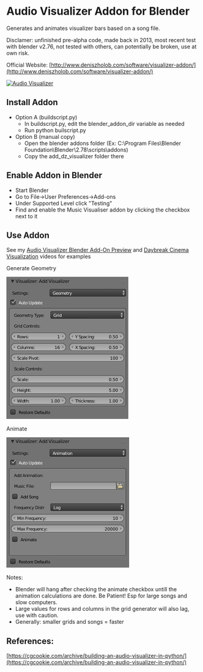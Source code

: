 # Audio Visualizer Addon for Blender
Generates and animates visualizer bars based on a song file.

Disclamer: unfinished pre-alpha code, made back in 2013, most recent test with blender v2.76, not tested with others, can potentially be broken, use at own risk.

Official Website: [http://www.deniszholob.com/software/visualizer-addon/](http://www.deniszholob.com/software/visualizer-addon/)

[![Audio Visualizer](http://deniszholob.com/static/website/images/software/audio-visualizer/audio-vis-product-render-cutout.png)](http://www.deniszholob.com/software/visualizer-addon/)

## Install Addon
* Option A (buildscript.py)
    * In buildscript.py, edit the blender_addon_dir variable as needed
    * Run python builscript.py
* Option B (manual copy)
    * Open the blender addons folder (Ex: C:\Program Files\Blender Foundation\Blender\2.78\scripts\addons)
    * Copy the add_dz_visualizer folder there

## Enable Addon in Blender
* Start Blender
* Go to File->User Preferences->Add-ons
* Under Supported Level click "Testing"
* Find and enable the Music Visualiser addon by clicking the checkbox next to it

## Use Addon
See my [Audio Visualizer Blender Add-On Preview](https://youtu.be/uUlN-A3B_Cc) and [Daybreak Cinema Visualization](https://youtu.be/KbHaR7-7sXs) videos for examples

Generate Geometry

![Generate Geometry](./screenshots/dzvis-screenshot-geometry-grid.png)

Animate

![Animate](./screenshots/dzvis-screenshot-animation.png)

Notes:
* Blender will hang after checking the animate checkbox untill the animation calculations are done. Be Patient! Esp for large songs and slow computers.
* Large values for rows and columns in the grid generator will also lag, use with caution.
* Generally: smaller grids and songs = faster

## References:
[https://cgcookie.com/archive/building-an-audio-visualizer-in-python/](https://cgcookie.com/archive/building-an-audio-visualizer-in-python/)
